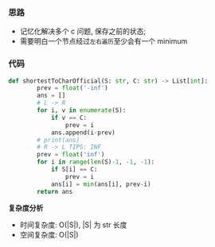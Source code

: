 ### 思路

- 记忆化解决多个 c 问题, 保存之前的状态;
- 需要明白一个节点经过`左右遍历`至少会有一个 minimum

### 代码

```python
def shortestToCharOfficial(S: str, C: str) -> List[int]:
        prev = float('-inf')
        ans = []
        # L -> R
        for i, v in enumerate(S):
            if v == C:
                prev = i
            ans.append(i-prev)
        # print(ans)
        # R -> L TIPS: INF
        prev = float('inf')
        for i in range(len(S)-1, -1, -1):
            if S[i] == C:
                prev = i
            ans[i] = min(ans[i], prev-i)
        return ans
```

**复杂度分析**

- 时间复杂度: O(|S|), |S| 为 str 长度
- 空间复杂度: O(|S|)

